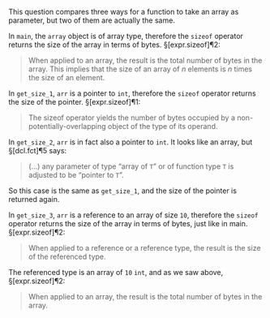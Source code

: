 This question compares three ways for a function to take an array as parameter, but two of them are actually the same.

In `main`, the `array` object is of array type, therefore the `sizeof` operator returns the size of the array in terms of bytes. §[expr.sizeof]¶2:

> When applied to an array, the result is the total number of bytes in the array. This implies that the size of an array of *n* elements is *n* times the size of an element.

In `get_size_1`, `arr` is a pointer to `int`, therefore the `sizeof` operator returns the size of the pointer. §[expr.sizeof]¶1:

> The sizeof operator yields the number of bytes occupied by a non-potentially-overlapping object of the type of its operand.

In `get_size_2`, `arr` is in fact also a pointer to `int`. It looks like an array, but §[dcl.fct]¶5 says:

> (...) any parameter of type “array of `T`” or of function type `T` is adjusted to be “pointer to `T`”.

So this case is the same as `get_size_1`, and the size of the pointer is returned again.

In `get_size_3`, `arr` is a reference to an array of size `10`, therefore the `sizeof` operator returns the size of the array in terms of bytes, just like in main. §[expr.sizeof]¶2:

> When applied to a reference or a reference type, the result is the size of the referenced type.

The referenced type is an array of `10` `int`, and as we saw above, §[expr.sizeof]¶2:

> When applied to an array, the result is the total number of bytes in the array.